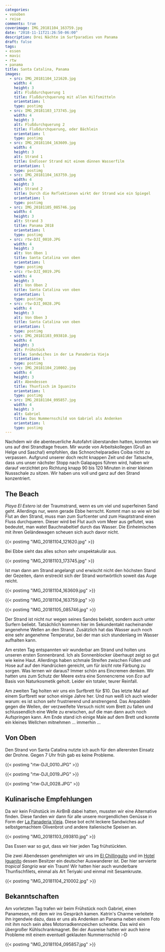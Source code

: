 ```yaml
---
categories:
- vonoben
- reise
comments: true
coverimage: IMG_20181104_163759.jpg
date: "2018-11-11T21:26:50-06:00"
description: Drei Nächte im Surfparadies von Panama
draft: false
tags:
- essen
- mavic
- rtw
- panama
title: Santa Catalina, Panama
images:
  - src: IMG_20181104_121620.jpg
    width: 4
    height: 3
    alt: Flußdurchquerung 1
    title: Flußdurchquerung mit allen Hilfsmitteln
    orientation: l
    type: postimg
  - src: IMG_20181103_173745.jpg
    width: 4
    height: 3
    alt: Flußdurchquerung 2
    title: Flußdurchquerung, oder Bächlein
    orientation: l
    type: postimg
  - src: IMG_20181104_163609.jpg
    width: 4
    height: 3
    alt: Strand 1
    title: Endloser Strand mit einem dünnen Wasserfilm
    orientation: l
    type: postimg
  - src: IMG_20181104_163759.jpg
    width: 4
    height: 3
    alt: Strand 2
    title: Durch die Reflektionen wirkt der Strand wie ein Spiegel
    orientation: l
    type: postimg
  - src: IMG_20181105_085746.jpg
    width: 4
    height: 3
    alt: Strand 3
    title: Panama 2018
    orientation: l
    type: postimg
  - src: rtw-DJI_0010.JPG
    width: 4
    height: 3
    alt: Von Oben 1
    title: Santa Catalina von oben
    orientation: l
    type: postimg
  - src: rtw-DJI_0019.JPG
    width: 4
    height: 3
    alt: Von Oben 2
    title: Santa Catalina von oben
    orientation: l
    type: postimg
  - src: rtw-DJI_0028.JPG
    width: 4
    height: 3
    alt: Von Oben 3
    title: Santa Catalina von oben
    orientation: l
    type: postimg
  - src: IMG_20181103_093810.jpg
    width: 4
    height: 3
    alt: Frühstück
    title: Sandwiches in der La Panaderia Vieja
    orientation: l
    type: postimg
  - src: IMG_20181104_210002.jpg
    width: 4
    height: 3
    alt: Abendessen
    title: Thunfisch im Iguanito
    orientation: l
    type: postimg
  - src: IMG_20181104_095857.jpg
    width: 4
    height: 3
    alt: Gabriel
    title: Das Nummernschild von Gabriel als Andenken
    orientation: l
    type: postimg
---
```


Nachdem wir die abenteuerliche Autofahrt überstanden hatten, konnten wir uns auf drei Strandtage freuen. Mir wurde von Arbeitskollegen (Gruß an Helge und Sascha!) empfohlen, das Schnorchelparadies Coiba nicht zu verpassen. Aufgrund unserer doch recht knappen Zeit und der Tatsache, dass uns unser nächster Stopp nach Galapagos führen wird, haben wir darauf verzichtet pro Richtung knapp 90 bis 120 Minuten in einer kleinen Nussschale zu sitzen. Wir haben uns voll und ganz auf den Strand konzentriert.

## The Beach

_Playa El Estero_ ist der Traumstrand, wenn es um viel und superfeinen Sand geht. Allerdings nur, wenn gerade Ebbe herrscht. Kommt man so wie wir bei Flut an den Strand, muss man zum Surfcenter und zum Hauptstrand einen Fluss durchqueren. Dieser wird bei Flut auch vom Meer aus geflutet, was bedeutet, man watet Bauchnabeltief durch das Wasser. Die Einheimischen mit ihren Geländewagen scheuen sich auch davor nicht.

{{< postimg "IMG_20181104_121620.jpg" >}}

Bei Ebbe sieht das alles schon sehr unspektakulär aus.

{{< postimg "IMG_20181103_173745.jpg" >}}

Ist man dann am Strand angelangt und erwischt nicht den höchsten Stand der Gezeiten, dann erstreckt sich der Strand wortwörtlich soweit das Auge reicht.

{{< postimg "IMG_20181104_163609.jpg" >}}

{{< postimg "IMG_20181104_163759.jpg" >}}

{{< postimg "IMG_20181105_085746.jpg" >}}

Der Strand ist nicht nur wegen seines Sandes beliebt, sondern auch unter Surfern beliebt. Tatsächlich kommen hier im Sekundentakt nacheinander angenehme Wellen an den Strand. Zusätzlich hat das Wasser auch noch eine sehr angenehme Temperatur, bei der man sich stundenlang im Wasser aufhalten kann.

Am ersten Tag entspannten wir wunderbar am Strand und holten uns unseren ersten Sonnenbrand. Ich als Sonnenblocker überhaupt zeigt so gut wie keine Haut. Allerdings haben schmale Streifen zwischen Füßen und Hose auf auf den Handrücken gereicht, um für _leicht_ rote Färbung zu sorgen. Was lernen wir daraus? Immer schön ans Eincremen denken. Wir hatten uns zum Schutz der Meere extra eine Sonnencreme von _Eco_ auf Basis von Naturkosmetik geholt. Leider ein totaler, teurer Reinfall.

Am zweiten Tag holten wir uns ein Surfbrett für $10. Das letzte Mal auf einem Surfbrett war schon einige Jahre her. Und nun weiß ich auch wieder warum: es ist schon sehr frustrierend und anstrengend. Das Anpaddeln gegen die Wellen, der verzweifelte Versuch nicht vom Brett zu fallen und schlussendlich eine Welle zu erwischen, auf die man dann auch noch Aufspringen kann. Am Ende stand ich einige Male auf dem Brett und konnte ein kleines Wellchen mitnehmen ... immerhin ...

## Von Oben

Den Strand von Santa Catalina nutzte ich auch für den allerersten Einsatz der Drohne. Gegen 7 Uhr früh gab es keine Probleme.

{{< postimg "rtw-DJI_0010.JPG" >}}

{{< postimg "rtw-DJI_0019.JPG" >}}

{{< postimg "rtw-DJI_0028.JPG" >}}

## Kulinarische Empfehlungen

Da wir kein Frühstück im AirBnB dabei hatten, mussten wir eine Alternative finden. Diese fanden wir dann für alle unsere morgendlichen Genüsse in Form der [La Panaderia Vieja](https://goo.gl/maps/2JVMrNnT4WF2). Diese bot echt leckere Sandwiches auf selbstgemachtem Olivenbrot und andere italienische Speisen an.

{{< postimg "IMG_20181103_093810.jpg" >}}

Das Essen war so gut, dass wir hier jeden Tag frühstückten.

Die zwei Abendessen genehmigten wir uns im [El Chillinguito](https://goo.gl/maps/z4kKMJAAQHr) und im [Hotel Iguanito](https://goo.gl/maps/hoDuFzpSHBq) dessen Besitzer ein deutscher Auswanderer ist. Der hier servierte _tropical Sangria_ war ein Traum! Wir hatten hier auch wunderbare Thunfischfilets, einmal als Art Teriyaki und einmal mit Sesamkruste.

{{< postimg "IMG_20181104_210002.jpg" >}}

## Bekanntschaften

Am vorletzten Tag trafen wir beim Frühstück noch Gabriel, einen Panamesen, mit dem wir ins Gespräch kamen. Katrin's Charme verleitete ihn irgendwie dazu, dass er uns als Andenken an Panama neben einem Foto mit ihm noch sein altes Motorradkennzeichen schenkte. Das wird ein übergroßer Kühlschrankmagnet. Bei der Ausreise hatten wir auch keine Probleme mit einem eventuell geklauten Nummernschild :-D

{{< postimg "IMG_20181104_095857.jpg" >}}

